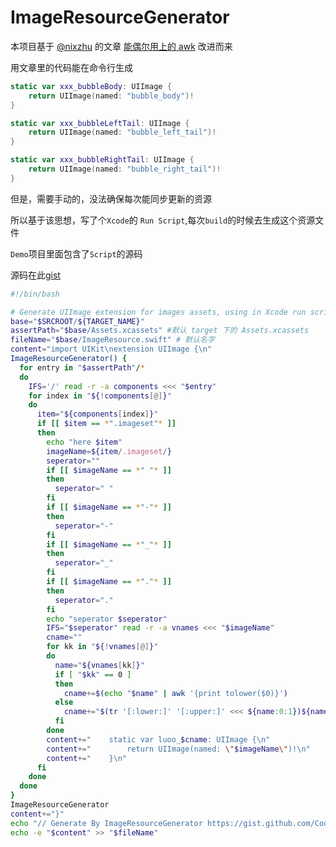 ImageResourceGenerator
===
本项目基于 [@nixzhu](https://twitter.com/nixzhu) 的文章 [能偶尔用上的 awk](https://github.com/nixzhu/dev-blog/blob/master/2016-08-11-awk.md) 改进而来

用文章里的代码能在命令行生成
```swift
static var xxx_bubbleBody: UIImage {
    return UIImage(named: "bubble_body")!
}

static var xxx_bubbleLeftTail: UIImage {
    return UIImage(named: "bubble_left_tail")!
}

static var xxx_bubbleRightTail: UIImage {
    return UIImage(named: "bubble_right_tail")!
}
```
但是，需要手动的，没法确保每次能同步更新的资源

所以基于该思想，写了个`Xcode`的 `Run Script`,每次`build`的时候去生成这个资源文件



`Demo`项目里面包含了`Script`的源码

源码在此[gist](https://gist.github.com/CodeEagle/44e4e379e7b93ee08afc76e30c719c25)

```bash
#!/bin/bash

# Generate UIImage extension for images assets, using in Xcode run script
base="$SRCROOT/${TARGET_NAME}"
assertPath="$base/Assets.xcassets" #默认 target 下的 Assets.xcassets
fileName="$base/ImageResource.swift" # 默认名字
content="import UIKit\nextension UIImage {\n"
ImageResourceGenerator() {
  for entry in "$assertPath"/*
  do
    IFS='/' read -r -a components <<< "$entry"
    for index in "${!components[@]}"
    do
      item="${components[index]}"
      if [[ $item == *".imageset"* ]]
      then
        echo "here $item"
        imageName=${item/.imageset/}
        seperator=""
        if [[ $imageName == *" "* ]]
        then
          seperator=" "
        fi
        if [[ $imageName == *"-"* ]]
        then
          seperator="-"
        fi
        if [[ $imageName == *"_"* ]]
        then
          seperator="_"
        fi
        if [[ $imageName == *"."* ]]
        then
          seperator="."
        fi
        echo "seperator $seperator"
        IFS="$seperator" read -r -a vnames <<< "$imageName"
        cname=""
        for kk in "${!vnames[@]}"
        do
          name="${vnames[kk]}"
          if [ "$kk" == 0 ]
          then
            cname+=$(echo "$name" | awk '{print tolower($0)}')
          else
            cname+="$(tr '[:lower:]' '[:upper:]' <<< ${name:0:1})${name:1}"
          fi
        done
        content+="    static var luoo_$cname: UIImage {\n"
        content+="        return UIImage(named: \"$imageName\")!\n"
        content+="    }\n"
      fi
    done
  done
}
ImageResourceGenerator
content+="}"
echo "// Generate By ImageResourceGenerator https://gist.github.com/CodeEagle/44e4e379e7b93ee08afc76e30c719c25" | tee "$fileName"
echo -e "$content" >> "$fileName"
```
